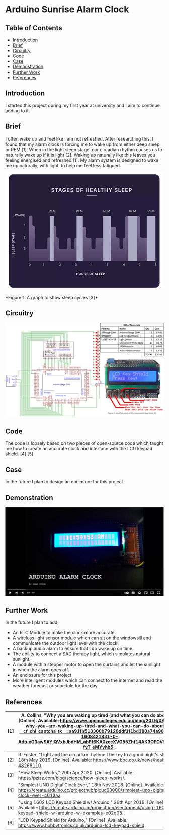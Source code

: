 # Arduino Sunrise Alarm Clock

## Table of Contents
- [Introduction](#introduction)
- [Brief](#brief)
- [Circuitry](#circuitry)
- [Code](#code)
- [Case](#case)
- [Demonstration](#demonstration)
- [Further Work](#further-work)
- [References](#references)

## Introduction

I started this project during my first year at university and I aim to continue adding to it.


## Brief

I often wake up and feel like I am not refreshed. After researching this, I found that my alarm clock is forcing me to wake up from either deep sleep or REM [1]. When in the light sleep stage, our circadian rhythm causes us to naturally wake up if it is light [2]. Waking up naturally like this leaves you feeling energised and refreshed [1]. My alarm system is designed to wake me up naturally, with light, to help me feel less fatigued.

<p align="center">
 <img src="./Images/Sleep_Stages.PNG" width="550" />
</p>
*Figure 1: A graph to show sleep cycles [3]*


## Circuitry

<img src="./Images/Arduino_Alarm_Schematic.png" />

## Code

The code is loosely based on two pieces of open-source code which taught me how to create an accurate clock and interface with the LCD keypad shield. [4] [5] 

## Case

In the future I plan to design an enclosure for this project.

## Demonstration

[<img src="./Images/Demo_Video.PNG" alt="Demo Video" />](https://www.youtube.com/watch?v=-XEMYK4Te0s "Demo Video")

## Further Work

In the future I plan to add;

- An RTC Module to make the clock more accurate
- A wireless light sensor module which can sit on the windowsill and communicate the outdoor light level with the clock.
- A backup audio alarm to ensure that I do wake up on time.
- The ability to connect a SAD therapy light, which simulates natural sunlight. 
- A module with a stepper motor to open the curtains and let the sunlight in when the alarm goes off.
- An enclosure for this project
- More intelligent modules which can connect to the internet and read the weather forecast or schedule for the day.

## References

| [1]  | A. Collins, "Why you are waking up tired (and what you  can do about it)," [Online]. Available:  https://www.opencolleges.edu.au/blog/2016/08/06/lw-why-you-are-waking-up-tired-and-what-you-can-do-about-it/?__cf_chl_captcha_tk__=aa91fb513300b79120ddf1f1bd380a74a902a760-1608421831-0-AdtuxG3awSAYjQVxhJbdHM_abPf6KA0zccXVG55Zhf14AK3OFOV59ab4r-fyT_eMYyhb5_. |
| ---- | ------------------------------------------------------------ |
| [2]  | R. Foster, "Light and the circadian rhythm: The key to a good night's sleep?," 18th May 2019. [Online]. Available:  https://www.bbc.co.uk/news/health-48268110. |
| [3]  | "How Sleep Works," 20th Apr 2020. [Online].  Available: https://pzizz.com/blog/science/how-sleep-works/. |
| [4]  | "Simplest UNO Digital Clock Ever," 18th Nov 2018.  [Online]. Available:  https://create.arduino.cc/projecthub/plouc68000/simplest-uno-digital-clock-ever-4613aa. |
| [5]  | "Using 1602 LCD Keypad Shield w/ Arduino," 26th  Apr 2019. [Online]. Available:  https://create.arduino.cc/projecthub/electropeak/using-1602-lcd-keypad-shield-w-arduino-w-examples-e02d95. |
| [6]  | "LCD Keypad Shield for Arduino," [Online].  Available: https://www.hobbytronics.co.uk/arduino-lcd-keypad-shield. |